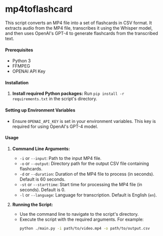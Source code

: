 # mp4toflashcard

This script converts an MP4 file into a set of flashcards in CSV format. It extracts audio from the MP4 file, transcribes it using the Whisper model, and then uses OpenAI's GPT-4 to generate flashcards from the transcribed text.

#### **Prerequisites**

- Python 3
- FFMPEG
- OPENAI API Key

#### **Installation**

1. **Install required Python packages:** Run `pip install -r requirements.txt` in the script's directory.

#### **Setting up Environment Variables**

- Ensure `OPENAI_API_KEY` is set in your environment variables. This key is required for using OpenAI's GPT-4 model.

#### **Usage**

1. **Command Line Arguments:**

   - `-i` or `--input`: Path to the input MP4 file.
   - `-o` or `--output`: Directory path for the output CSV file containing flashcards.
   - `-d` or `--duration`: Duration of the MP4 file to process (in seconds). Default is 60 seconds.
   - `-st` or `--starttime`: Start time for processing the MP4 file (in seconds). Default is 0.
   - `-l` or `--language`: Language for transcription. Default is English (`en`).

2. **Running the Script:**
   - Use the command line to navigate to the script's directory.
   - Execute the script with the required arguments. For example:
     ```bash
     python ./main.py -i path/to/video.mp4 -o path/to/output.csv
     ```
